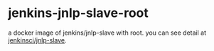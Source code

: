 # jenkins-jnlp-slave-root
a docker image of jenkins/jnlp-slave with root. you can see detail at [jenkinsci/jnlp-slave](https://hub.docker.com/r/jenkinsci/jnlp-slave/).
